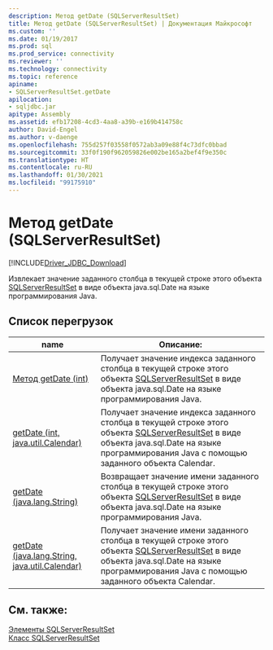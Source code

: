 ```yaml
---
description: Метод getDate (SQLServerResultSet)
title: Метод getDate (SQLServerResultSet) | Документация Майкрософт
ms.custom: ''
ms.date: 01/19/2017
ms.prod: sql
ms.prod_service: connectivity
ms.reviewer: ''
ms.technology: connectivity
ms.topic: reference
apiname:
- SQLServerResultSet.getDate
apilocation:
- sqljdbc.jar
apitype: Assembly
ms.assetid: efb17208-4cd3-4aa8-a39b-e169b414758c
author: David-Engel
ms.author: v-daenge
ms.openlocfilehash: 755d257f03558f0572ab3a09e88f4c73dfc0bbad
ms.sourcegitcommit: 33f0f190f962059826e002be165a2bef4f9e350c
ms.translationtype: HT
ms.contentlocale: ru-RU
ms.lasthandoff: 01/30/2021
ms.locfileid: "99175910"
---
```

# <a name="getdate-method-sqlserverresultset"></a>Метод getDate (SQLServerResultSet)
[!INCLUDE[Driver_JDBC_Download](../../../includes/driver_jdbc_download.md)]

  Извлекает значение заданного столбца в текущей строке этого объекта [SQLServerResultSet](../../../connect/jdbc/reference/sqlserverresultset-class.md) в виде объекта java.sql.Date на языке программирования Java.  
  
## <a name="overload-list"></a>Список перегрузок  
  
|name|Описание:|  
|----------|-----------------|  
|[Метод getDate (int)](../../../connect/jdbc/reference/getdate-method-int-sqlserverresultset.md)|Получает значение индекса заданного столбца в текущей строке этого объекта [SQLServerResultSet](../../../connect/jdbc/reference/sqlserverresultset-class.md) в виде объекта java.sql.Date на языке программирования Java.|  
|[getDate (int, java.util.Calendar)](../../../connect/jdbc/reference/getdate-method-int-java-util-calendar-sqlserverresultset.md)|Получает значение индекса заданного столбца в текущей строке этого объекта [SQLServerResultSet](../../../connect/jdbc/reference/sqlserverresultset-class.md) в виде объекта java.sql.Date на языке программирования Java с помощью заданного объекта Calendar.|  
|[getDate (java.lang.String)](../../../connect/jdbc/reference/getdate-method-java-lang-string-sqlserverresultset.md)|Возвращает значение имени заданного столбца в текущей строке этого объекта [SQLServerResultSet](../../../connect/jdbc/reference/sqlserverresultset-class.md) в виде объекта java.sql.Date на языке программирования Java.|  
|[getDate (java.lang.String, java.util.Calendar)](../../../connect/jdbc/reference/getdate-method-java-lang-string-java-util-calendar-sqlserverresultset.md)|Получает значение имени заданного столбца в текущей строке этого объекта [SQLServerResultSet](../../../connect/jdbc/reference/sqlserverresultset-class.md) в виде объекта java.sql.Date на языке программирования Java с помощью заданного объекта Calendar.|  
  
## <a name="see-also"></a>См. также:  
 [Элементы SQLServerResultSet](../../../connect/jdbc/reference/sqlserverresultset-members.md)   
 [Класс SQLServerResultSet](../../../connect/jdbc/reference/sqlserverresultset-class.md)  
  
  
